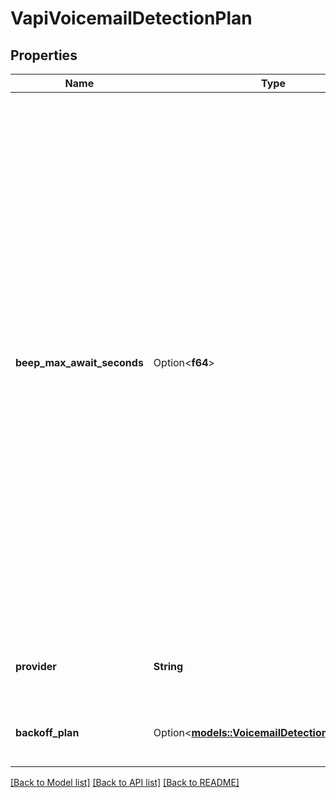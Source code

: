 # VapiVoicemailDetectionPlan

## Properties

Name | Type | Description | Notes
------------ | ------------- | ------------- | -------------
**beep_max_await_seconds** | Option<**f64**> | This is the maximum duration from the start of the call that we will wait for a voicemail beep, before speaking our message  - If we detect a voicemail beep before this, we will speak the message at that point.  - Setting too low a value means that the bot will start speaking its voicemail message too early. If it does so before the actual beep, it will get cut off. You should definitely tune this to your use case.  @default 30 @min 0 @max 60 | [optional][default to 30]
**provider** | **String** | This is the provider to use for voicemail detection. | 
**backoff_plan** | Option<[**models::VoicemailDetectionBackoffPlan**](VoicemailDetectionBackoffPlan.md)> | This is the backoff plan for the voicemail detection. | [optional]

[[Back to Model list]](../README.md#documentation-for-models) [[Back to API list]](../README.md#documentation-for-api-endpoints) [[Back to README]](../README.md)


